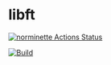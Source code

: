 # libft

[![norminette Actions Status](https://github.com/migferna42/libft/workflows/norminetteV3/badge.svg)](https://github.com/migferna42/libft/actions)

[![Build](https://github.com/migferna42/libft/actions/workflows/build.yml/badge.svg?branch=master&event=push)](https://github.com/migferna42/libft/actions/workflows/build.yml)
